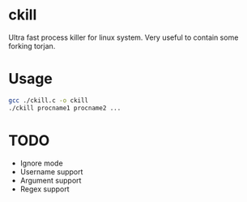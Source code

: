 # ckill
Ultra fast process killer for linux system. Very useful to contain some forking torjan.

# Usage

```sh
gcc ./ckill.c -o ckill
./ckill procname1 procname2 ...
```

# TODO

- Ignore mode
- Username support
- Argument support
- Regex support